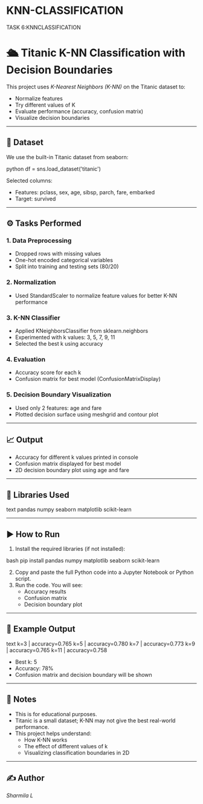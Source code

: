 # KNN-CLASSIFICATION
TASK 6:KNNCLASSIFICATION
# 🛳️ Titanic K-NN Classification with Decision Boundaries

This project uses *K-Nearest Neighbors (K-NN)* on the Titanic dataset to:
- Normalize features
- Try different values of K
- Evaluate performance (accuracy, confusion matrix)
- Visualize decision boundaries

---

## 📂 Dataset

We use the built-in Titanic dataset from seaborn:

python
df = sns.load_dataset('titanic')


Selected columns:
- Features: pclass, sex, age, sibsp, parch, fare, embarked
- Target: survived

---

## ⚙️ Tasks Performed

### 1. Data Preprocessing
- Dropped rows with missing values
- One-hot encoded categorical variables
- Split into training and testing sets (80/20)

### 2. Normalization
- Used StandardScaler to normalize feature values for better K-NN performance

### 3. K-NN Classifier
- Applied KNeighborsClassifier from sklearn.neighbors
- Experimented with k values: 3, 5, 7, 9, 11
- Selected the best k using accuracy

### 4. Evaluation
- Accuracy score for each k
- Confusion matrix for best model (ConfusionMatrixDisplay)

### 5. Decision Boundary Visualization
- Used only 2 features: age and fare
- Plotted decision surface using meshgrid and contour plot

---

## 📈 Output

- Accuracy for different k values printed in console
- Confusion matrix displayed for best model
- 2D decision boundary plot using age and fare

---

## 🧰 Libraries Used

text
pandas
numpy
seaborn
matplotlib
scikit-learn


---

## ▶️ How to Run

1. Install the required libraries (if not installed):

bash
pip install pandas numpy matplotlib seaborn scikit-learn


2. Copy and paste the full Python code into a Jupyter Notebook or Python script.
3. Run the code. You will see:
   - Accuracy results
   - Confusion matrix
   - Decision boundary plot

---

## 📝 Example Output

text
k=3  | accuracy=0.765
k=5  | accuracy=0.780
k=7  | accuracy=0.773
k=9  | accuracy=0.765
k=11 | accuracy=0.758


- Best k: 5
- Accuracy: 78%
- Confusion matrix and decision boundary will be shown

---

## 📌 Notes

- This is for educational purposes.
- Titanic is a small dataset; K-NN may not give the best real-world performance.
- This project helps understand:
  - How K-NN works
  - The effect of different values of k
  - Visualizing classification boundaries in 2D

---

## ✍️ Author

*Sharmila L*  
